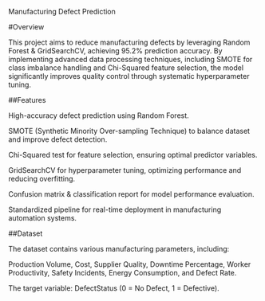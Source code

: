 Manufacturing Defect Prediction

#Overview

This project aims to reduce manufacturing defects by leveraging Random Forest & GridSearchCV, achieving 95.2% prediction accuracy. By implementing advanced data processing techniques, including SMOTE for class imbalance handling and Chi-Squared feature selection, the model significantly improves quality control through systematic hyperparameter tuning.

##Features

High-accuracy defect prediction using Random Forest.

SMOTE (Synthetic Minority Over-sampling Technique) to balance dataset and improve defect detection.

Chi-Squared test for feature selection, ensuring optimal predictor variables.

GridSearchCV for hyperparameter tuning, optimizing performance and reducing overfitting.

Confusion matrix & classification report for model performance evaluation.

Standardized pipeline for real-time deployment in manufacturing automation systems.

##Dataset

The dataset contains various manufacturing parameters, including:

Production Volume, Cost, Supplier Quality, Downtime Percentage, Worker Productivity, Safety Incidents, Energy Consumption, and Defect Rate.

The target variable: DefectStatus (0 = No Defect, 1 = Defective).
